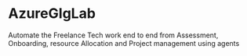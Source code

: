 # AzureGIgLab
Automate the Freelance Tech work end to end from Assessment, Onboarding, resource Allocation and Project management using agents
